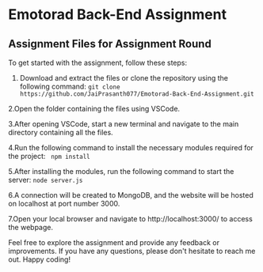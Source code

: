 # Emotorad Back-End Assignment
## Assignment Files for Assignment Round

To get started with the assignment, follow these steps:

1. Download and extract the files or clone the repository using the following command:
      `git clone https://github.com/JaiPrasanth077/Emotorad-Back-End-Assignment.git`

2.Open the folder containing the files using VSCode.

3.After opening VSCode, start a new terminal and navigate to the main directory containing all the files.

4.Run the following command to install the necessary modules required for the project:
      ` npm install`

5.After installing the modules, run the following command to start the server:
       `node server.js`

6.A connection will be created to MongoDB, and the website will be hosted on localhost at port number 3000.

7.Open your local browser and navigate to http://localhost:3000/ to access the webpage.

Feel free to explore the assignment and provide any feedback or improvements. If you have any questions, please don't hesitate to reach me out.
Happy coding!
